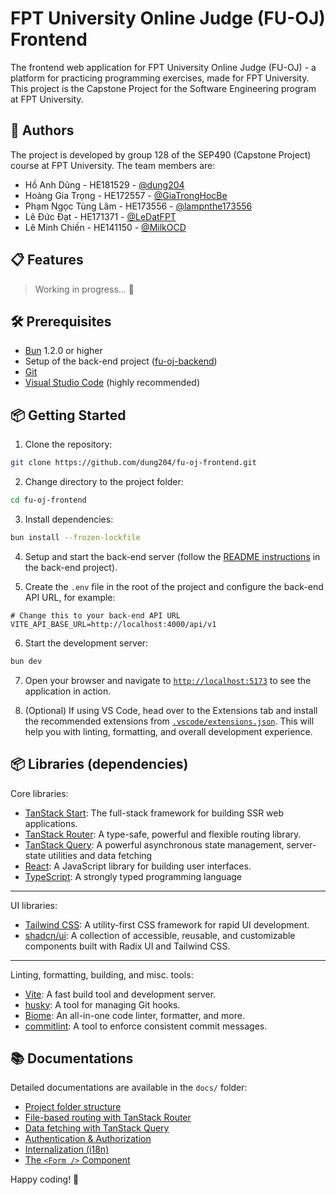 # FPT University Online Judge (FU-OJ) Frontend

The frontend web application for FPT University Online Judge (FU-OJ) - a platform for practicing programming exercises, made for FPT University. This project is the Capstone Project for the Software Engineering program at FPT University.

## 👥 Authors

The project is developed by group 128 of the SEP490 (Capstone Project) course at FPT University. The team members are:

- Hồ Anh Dũng - HE181529 - [@dung204](https://github.com/dung204)
- Hoàng Gia Trọng - HE172557 - [@GiaTrongHocBe](https://github.com/GiaTrong2003)
- Phạm Ngọc Tùng Lâm - HE173556 - [@lampnthe173556](https://github.com/lampnthe173556)
- Lê Đức Đạt - HE171371 - [@LeDatFPT](https://github.com/LeDatFPT)
- Lê Minh Chiến - HE141150 - [@MilkOCD](https://github.com/MilkOCD)

## 📋 Features

> Working in progress... 🚧

## 🛠️ Prerequisites

- [Bun](https://bun.sh/) 1.2.0 or higher
- Setup of the back-end project ([fu-oj-backend](https://github.com/dung204/fu-oj-backend))
- [Git](https://git-scm.com/)
- [Visual Studio Code](https://code.visualstudio.com/) (highly recommended)

## 📦 Getting Started

1. Clone the repository:

```bash
git clone https://github.com/dung204/fu-oj-frontend.git
```

2. Change directory to the project folder:

```bash
cd fu-oj-frontend
```

3. Install dependencies:

```bash
bun install --frozen-lockfile
```

4. Setup and start the back-end server (follow the [README instructions](https://github.com/dung204/fu-oj-backend/blob/main/README.md) in the back-end project).

5. Create the `.env` file in the root of the project and configure the back-end API URL, for example:

```env
# Change this to your back-end API URL
VITE_API_BASE_URL=http://localhost:4000/api/v1
```

6. Start the development server:

```bash
bun dev
```

7. Open your browser and navigate to [`http://localhost:5173`](http://localhost:5173) to see the application in action.

8. (Optional) If using VS Code, head over to the Extensions tab and install the recommended extensions from [`.vscode/extensions.json`](.vscode/extensions.json). This will help you with linting, formatting, and overall development experience.

## 📦 Libraries (dependencies)

Core libraries:

- [TanStack Start](https://tanstack.com/start): The full-stack framework for building SSR web applications.
- [TanStack Router](https://tanstack.com/router): A type-safe, powerful and flexible routing library.
- [TanStack Query](https://tanstack.com/query): A powerful asynchronous state management, server-state utilities and data fetching
- [React](https://reactjs.org/): A JavaScript library for building user interfaces.
- [TypeScript](https://www.typescriptlang.org/): A strongly typed programming language

---

UI libraries:

- [Tailwind CSS](https://tailwindcss.com/): A utility-first CSS framework for rapid UI development.
- [shadcn/ui](https://ui.shadcn.com/): A collection of accessible, reusable, and customizable components built with Radix UI and Tailwind CSS.

---

Linting, formatting, building, and misc. tools:

- [Vite](https://vitejs.dev/): A fast build tool and development server.
- [husky](https://typicode.github.io/husky/#/): A tool for managing Git hooks.
- [Biome](https://biomejs.dev/): An all-in-one code linter, formatter, and more.
- [commitlint](https://commitlint.js.org/): A tool to enforce consistent commit messages.

## 📚 Documentations

Detailed documentations are available in the `docs/` folder:

- [Project folder structure](docs/folder-structure.md)
- [File-based routing with TanStack Router](docs/tanstack-router.md)
- [Data fetching with TanStack Query](docs/tanstack-query.md)
- [Authentication & Authorization](docs/auth.md)
- [Internalization (i18n)](docs/i18n.md)
- [The `<Form />` Component](docs/form.md)

Happy coding! 🚀
